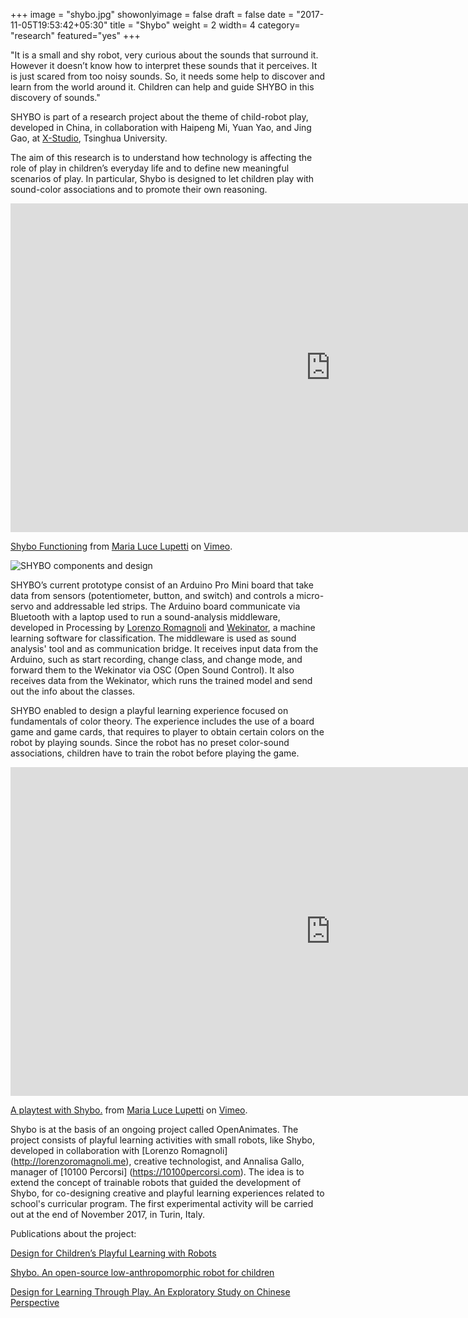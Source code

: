 +++
image = "shybo.jpg"
showonlyimage = false
draft = false
date = "2017-11-05T19:53:42+05:30"
title = "Shybo"
weight = 2
width= 4
category= "research"
featured="yes"
+++
<!--more-->

"It is a small and shy robot, very curious about the sounds that surround it.  However it doesn’t know how to interpret these sounds that it perceives. It is just scared from too noisy sounds. So, it needs some help to discover and learn from the world around it. Children can help and guide SHYBO in this discovery of sounds."

SHYBO is part of a research project about the theme of child-robot play, developed in China, in collaboration with Haipeng Mi, Yuan Yao, and Jing Gao, at [X-Studio](http://www.x-studio.org.cn), Tsinghua University.

The aim of this research is to understand how technology is affecting the role of play in children’s everyday life and to define new meaningful scenarios of play. In particular, Shybo is designed to let children play with sound-color associations and to promote their own reasoning.

<iframe src="https://player.vimeo.com/video/233640805" width="1024" height="526" frameborder="0" webkitallowfullscreen mozallowfullscreen allowfullscreen></iframe>
<p><a href="https://vimeo.com/233640805">Shybo Functioning</a> from <a href="https://vimeo.com/user66117537">Maria Luce Lupetti</a> on <a href="https://vimeo.com">Vimeo</a>.</p>

![SHYBO components and design](/assets/img/shyboinside.jpg)

SHYBO’s current prototype consist of an Arduino Pro Mini board that take data from sensors (potentiometer, button, and switch) and controls a micro-servo and addressable led strips. The Arduino board communicate via Bluetooth with a laptop used to run a sound-analysis middleware, developed in Processing by [Lorenzo Romagnoli](http://lorenzoromagnoli.me) and [Wekinator](http://www.wekinator.org), a machine learning software for classification. The middleware is used as sound analysis' tool and as communication bridge. It receives input data from the Arduino, such as start recording, change class, and change mode, and forward them to the Wekinator via OSC (Open Sound Control). It also receives data from the Wekinator, which runs the trained model and send out the info about the classes.

SHYBO enabled to design a playful learning experience focused on fundamentals of color theory. The experience includes the use of a board game and game cards, that requires to player to obtain certain colors on the robot by playing sounds. Since the robot has no preset color-sound associations, children have to train the robot before playing the game.

<iframe src="https://player.vimeo.com/video/227591676" width="1024" height="526" frameborder="0" webkitallowfullscreen mozallowfullscreen allowfullscreen></iframe> <p><a href="https://vimeo.com/227591676">A playtest with Shybo.</a> from <a href="https://vimeo.com/user66117537">Maria Luce Lupetti</a> on <a href="https://vimeo.com">Vimeo</a>.</p>


Shybo is at the basis of an ongoing project called OpenAnimates. The project consists of playful learning activities with small robots, like Shybo, developed in collaboration with [Lorenzo Romagnoli] (http://lorenzoromagnoli.me), creative technologist, and Annalisa Gallo, manager of [10100 Percorsi] (https://10100percorsi.com). The idea is to extend the concept of trainable robots that guided the development of Shybo, for co-designing creative and playful learning experiences related to school's curricular program. The first experimental activity will be carried out at the end of November 2017, in Turin, Italy.


Publications about the project:

[Design for Children’s Playful Learning with Robots](http://www.mdpi.com/1999-5903/9/3/52)

[Shybo. An open-source low-anthropomorphic robot for children](http://www.sciencedirect.com/science/article/pii/S246806721730038X)

[Design for Learning Through Play. An Exploratory Study on Chinese Perspective](https://link.springer.com/chapter/10.1007/978-3-319-57931-3_45)

